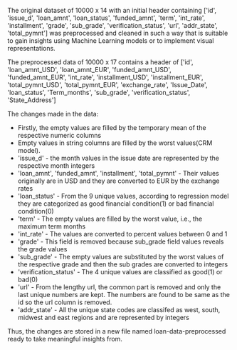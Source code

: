 The original dataset of 10000 x 14 with an initial header containing ['id', 'issue_d', 'loan_amnt', 'loan_status', 'funded_amnt', 'term', 'int_rate', 'installment', 'grade', 'sub_grade', 'verification_status', 'url', 'addr_state', 'total_pymnt']
was preprocessed and cleaned in such a way that is suitable to gain insights using Machine Learning models or to implement visual representations.

The preprocessed data of 10000 x 17 contains a header of ['id', 'loan_amnt_USD', 'loan_amnt_EUR', 'funded_amnt_USD', 'funded_amnt_EUR', 'int_rate', 'installment_USD', 'installment_EUR', 'total_pymnt_USD', 'total_pymnt_EUR', 'exchange_rate', 'Issue_Date', 'loan_status', 'Term_months', 'sub_grade', 'verification_status', 'State_Address']

The changes made in the data:
* Firstly, the empty values are filled by the temporary mean of the respective numeric columns
* Empty values in string columns are filled by the worst values(CRM model).
* 'issue_d' - the month values in the issue date are represented by the respective month integers
* 'loan_amnt', 'funded_amnt', 'installment', 'total_pymnt' - Their values originally are in USD and they are converted to EUR by the exchange rates
* 'loan_status' - From the 9 unique values, according to regression model they are categorized as good financial condition(1) or bad financial condition(0)
* 'term' -  The empty values are filled by the worst value, i.e., the maximum term months
* 'int_rate' - The values are converted to percent values between 0 and 1
* 'grade' - This field is removed because sub_grade field values reveals the grade values
* 'sub_grade' - The empty values are substituted by the worst values of the respective grade and then the sub grades are converted to integers
* 'verification_status' - The 4 unique values are classified as good(1) or bad(0)
* 'url' - From the lengthy url, the common part is removed and only the last unique numbers are kept. The numbers are found to be same as the id so the url column is removed.
* 'addr_state' - All the unique state codes are classifed as west, south, midwest and east regions and are represented by integers

Thus, the changes are stored in a new file named loan-data-preprocessed ready to take meaningful insights from.
